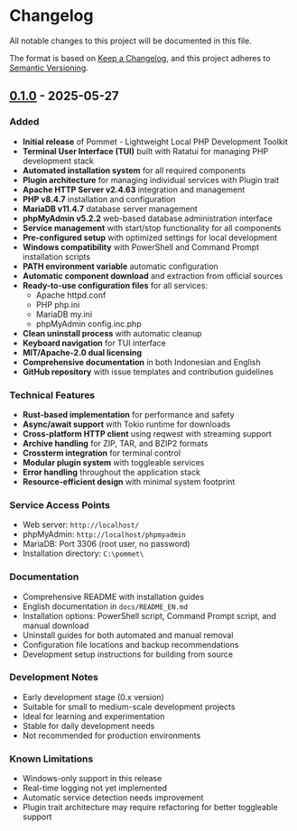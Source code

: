 # Changelog

All notable changes to this project will be documented in this file.

The format is based on [Keep a Changelog](https://keepachangelog.com/en/1.0.0/),
and this project adheres to [Semantic Versioning](https://semver.org/spec/v2.0.0.html).

## [0.1.0] - 2025-05-27

### Added
- **Initial release** of Pommet - Lightweight Local PHP Development Toolkit
- **Terminal User Interface (TUI)** built with Ratatui for managing PHP development stack
- **Automated installation system** for all required components
- **Plugin architecture** for managing individual services with Plugin trait
- **Apache HTTP Server v2.4.63** integration and management
- **PHP v8.4.7** installation and configuration
- **MariaDB v11.4.7** database server management
- **phpMyAdmin v5.2.2** web-based database administration interface
- **Service management** with start/stop functionality for all components
- **Pre-configured setup** with optimized settings for local development
- **Windows compatibility** with PowerShell and Command Prompt installation scripts
- **PATH environment variable** automatic configuration
- **Automatic component download** and extraction from official sources
- **Ready-to-use configuration files** for all services:
  - Apache httpd.conf
  - PHP php.ini  
  - MariaDB my.ini
  - phpMyAdmin config.inc.php
- **Clean uninstall process** with automatic cleanup
- **Keyboard navigation** for TUI interface
- **MIT/Apache-2.0 dual licensing**
- **Comprehensive documentation** in both Indonesian and English
- **GitHub repository** with issue templates and contribution guidelines

### Technical Features
- **Rust-based implementation** for performance and safety
- **Async/await support** with Tokio runtime for downloads
- **Cross-platform HTTP client** using reqwest with streaming support
- **Archive handling** for ZIP, TAR, and BZIP2 formats
- **Crossterm integration** for terminal control
- **Modular plugin system** with toggleable services
- **Error handling** throughout the application stack
- **Resource-efficient design** with minimal system footprint

### Service Access Points
- Web server: `http://localhost/`
- phpMyAdmin: `http://localhost/phpmyadmin`
- MariaDB: Port 3306 (root user, no password)
- Installation directory: `C:\pommet\`

### Documentation
- Comprehensive README with installation guides
- English documentation in `docs/README_EN.md`
- Installation options: PowerShell script, Command Prompt script, and manual download
- Uninstall guides for both automated and manual removal
- Configuration file locations and backup recommendations
- Development setup instructions for building from source

### Development Notes
- Early development stage (0.x version)
- Suitable for small to medium-scale development projects
- Ideal for learning and experimentation
- Stable for daily development needs
- Not recommended for production environments

### Known Limitations
- Windows-only support in this release
- Real-time logging not yet implemented
- Automatic service detection needs improvement
- Plugin trait architecture may require refactoring for better toggleable support

[0.1.0]: https://github.com/hippocampa/pommet/releases/tag/v0.1.0
